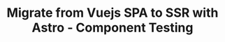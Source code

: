 ---
title: 'Migrate from Vuejs SPA to SSR with Astro - Component Testing'
description: "We'll discus how to Test your components using Vitest."
isDraft: true
pubDate: '12 Aug 2023'
---